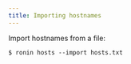 ```yaml
---
title: Importing hostnames
---
```


Import hostnames from a file:

    $ ronin hosts --import hosts.txt
